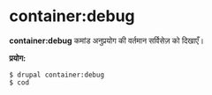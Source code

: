 # container:debug
**container:debug** कमांड अनुप्रयोग की वर्तमान सर्विसेज़ को दिखाएँ।

**प्रयोग:**
```
$ drupal container:debug 
$ cod  
```
